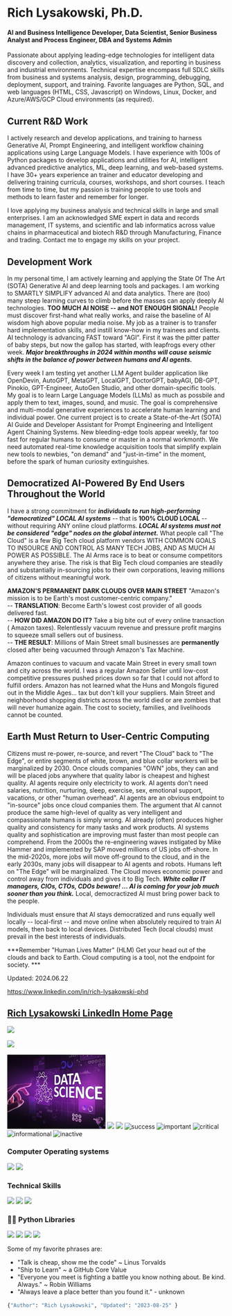 # Rich Lysakowski, Ph.D.
#### AI and Business Intelligence Developer, Data Scientist, Senior Business Analyst and Process Engineer, DBA and Systems Admin

<p dir="auto" align="left">
Passionate about applying leading-edge technologies for intelligent data discovery and collection, analytics, visualization, and reporting in business and industrial environments.  Technical expertise encompass full SDLC skills from business and systems analysis, design, programming, debugging, deployment, support, and training.  Favorite languages are Python, SQL, and web languages (HTML, CSS, Javascript) on Windows, Linux, Docker, and Azure/AWS/GCP Cloud environments (as required). 
    
## Current R&D Work
I actively research and develop applications, and training to harness Generative AI, Prompt Engineering, and intelligent workflow chaining applications using Large Language Models.  I have experience with 100s of Python packages to develop applications and utilities for AI, intelligent advanced predictive analytics, ML, deep learning, and web-based systems.  I have 30+ years experience an trainer and educator developing and delivering training curricula, courses, workshops, and short courses.  I teach from time to time, but my passion is training people to use tools and methods to learn faster and remember for longer.  

I love applying my business analysis and technical skills in large and small enterprises.  I am an acknowledged SME expert in data and records management, IT systems, and scientific and lab informatics across value chains in pharmaceutical and biotech R&D through Manufacturing, Finance and trading.  Contact me to engage my skills on your project.

## Development Work
In my personal time, I am actively learning and applying the State Of The Art (SOTA) Generative AI and deep learning tools and packages.  I am working to SMARTLY SIMPLIFY advanced AI and data analytics.  There are (too) many steep learning curves to climb before the masses can apply deeply AI technologies.  **TOO MUCH AI NOISE -- and NOT ENOUGH SIGNAL!**  People must discover first-hand what really works, and raise the baseline of AI wisdom high above popular media noise.  My job as a trainer is to transfer hard implementation skills, and instill know-how in my trainees and clients.  AI technology is advancing FAST toward "AGI".  First it was the pitter patter of baby steps, but now the gallop has started, with leapfrogs every other week.  ***Major breakthroughs in 2024 within months will cause seismic shifts in the balance of power between humans and AI agents.***  

Every week I am testing yet another LLM Agent builder application like OpenDevin, AutoGPT, MetaGPT, LocalGPT, DoctorGPT, babyAGI, DB-GPT, Pinokio, GPT-Engineer, AutoGen Studio, and other domain-specific tools.  My goal is to learn Large Language Models (LLMs) as much as possbile and apply them to text, images, sound, and music.  The goal is comprehensive and multi-modal generative experiences to accelerate human learning and individual power.  One current project is to create a State-of-the-Art (SOTA) AI Guide and Developer Assistant for Prompt Engineering and Intelligent Agent Chaining Systems.  New bleeding-edge tools appear weekly, far too fast for regular humans to consume or master in a normal workmonth.  We need automated real-time knowledge acquisition tools that simplify explain new tools to newbies, "on demand" and "just-in-time" in the moment, before the spark of human curiosity extinguishes.

## Democratized AI-Powered By End Users Throughout the World
I have a strong commitment for ***individuals to run high-performing "democratized" LOCAL AI systems*** -- that is **100% CLOUD LOCAL** -- without requiring ANY online cloud platforms.  ***LOCAL AI systems must not be considered "edge" nodes on the global internet.***  What people call "The Cloud" is a few Big Tech cloud platform vendors WITH COMMON GOALS TO INSOURCE AND CONTROL AS MANY TECH JOBS, AND AS MUCH AI POWER AS POSSIBLE.  The AI Arms race is to beat or consume competitors anywhere they arise.  The risk is that Big Tech cloud companies are steadily and substantially in-sourcing  jobs to their own corporations, leaving millions of citizens without meaningful work.  

**AMAZON'S PERMANENT DARK CLOUDS OVER MAIN STREET**
"Amazon's mission is to be Earth's most customer-centric company."  
-- **TRANSLATION**: Become Earth's lowest cost provider of all goods delivered fast.  
-- **HOW DID AMAZON DO IT?**  Take a big bite out of every online transaction ( Amazon taxes). 
 Relentlessly vacuum revenue and pressure profit margins to squeeze small sellers out of business.  
-- **THE RESULT**: Millions of Main Street small businesses are **permanently** closed after being vacuumed through Amazon's Tax Machine.   

Amazon continues to vacuum and vacate Main Street in every small town and city across the world.  I was a regular Amazon Seller until low-cost competitive pressures pushed prices down so far that I could not afford to fulfill orders.  Amazon has not learned what the Huns and Mongols figured out in the Middle Ages...  tax but don't kill your suppliers.  Main Street and neighborhood shopping districts across the world died or are zombies that will never humanize again.  The cost to society, families, and livelihoods cannot be counted.

## Earth Must Return to User-Centric Computing
Citizens must re-power, re-source, and revert "The Cloud" back to "The Edge", or entire segments of white, brown, and blue collar workers will be marginalized by 2030.  Once clouds companies "OWN" jobs, they can and will be placed jobs anywhere that quality labor is cheapest and highest quality.  AI agents require only electricity to work.  AI agents don't need salaries, nutrition, nurturing, sleep, exercise, sex, emotional support, vacations, or other "human overhead".  AI agents are an obvious endpoint to "in-source" jobs once cloud companies them.  The argument that AI cannot produce the same high-level of quality as very intelligent and compassionate humans is simply wrong.  AI already (often) produces higher quality and consistency for many tasks and work products.  AI systems quality and sophistication are improving must faster than most people can comprehend.  From the 2000s the re-engineering waves instigated by Mike Hammer and implemented by SAP moved millions of US jobs off-shore.  In the mid-2020s, more jobs will move off-ground to the cloud, and in the early 2030s, many jobs will disappear to AI agents and robots.  Humans left on "The Edge" will be marginalized.  The Cloud moves economic power and control away from individuals and gives it to Big Tech.  ***White collar IT managers, CIOs, CTOs, CDOs beware! ... AI is coming for your job much sooner than you think.***  Local, democractized AI must bring power back to the people.  

Individuals must ensure that AI stays democratized and runs equally well locally -- local-first -- and move online when absolutely required to train AI models, then back to local devices.  Distributed Tech (local clouds) must prevail in the best interests of individuals.  

***Remember "Human Lives Matter" (HLM)  Get your head out of the clouds and back to Earth.  Cloud computing is a tool, not the endpoint for society.  ***

Updated: 2024.06.22

https://www.linkedin.com/in/rich-lysakowski-phd

## [Rich Lysakowski LinkedIn Home Page](https://www.linkedin.com/in/rich-lysakowski-phd/)

<img src="https://img.shields.io/badge/LinkedIn-0077B5?style=for-the-badge&amp;logo=linkedin&amp;logoColor=white" style="max-width: 100%;"></a>

<a href="mailto:rich.lysakowski@gmail.com?subject=[GitHub]%20Hello%20Rich" >
<img src="https://camo.githubusercontent.com/571384769c09e0c66b45e39b5be70f68f552db3e2b2311bc2064f0d4a9f5983b/68747470733a2f2f696d672e736869656c64732e696f2f62616467652f476d61696c2d4431343833363f7374796c653d666f722d7468652d6261646765266c6f676f3d676d61696c266c6f676f436f6c6f723d7768697465" data-canonical-src="https://img.shields.io/badge/Gmail-D14836?style=for-the-badge&amp;logo=gmail&amp;logoColor=white" style="max-width: 100%;"></a>
</p>
<img src="data-science.jpg" width="45%"/>
<!--![welcome_gif](data-science.jpg) -->
<img src="https://raw.githubusercontent.com/richlysakowski/richlysakowski/main/welcome.gif" width="25%"/>

<!--
# **Check out my projects:**
Admin template based on Angular 7+, Bootstrap 4 and Nebular
## [Akveo-Dashboard](https://www.akveo.com/ngx-admin/pages/dashboard)
-->
<img src="https://img.shields.io/badge/Postgres-DBMS-red">
<span>
<span display="inline" height="20px" class="common__BadgeWrapper-sc-11baoah-3 iwwuaY"><img alt="success" src="https://img.shields.io/badge/-success-success"></span>
<span display="inline" height="20px" class="common__BadgeWrapper-sc-11baoah-3 iwwuaY"><img alt="important" src="https://img.shields.io/badge/-important-important"></span>
<span display="inline" height="20px" class="common__BadgeWrapper-sc-11baoah-3 iwwuaY"><img alt="critical" src="https://img.shields.io/badge/-critical-critical"></span>
<span display="inline" height="20px" class="common__BadgeWrapper-sc-11baoah-3 iwwuaY"><img alt="informational" src="https://img.shields.io/badge/-informational-informational"></span>
<span display="inline" height="20px" class="common__BadgeWrapper-sc-11baoah-3 iwwuaY"><img alt="inactive" src="https://img.shields.io/badge/-inactive-inactive"></span>
</span>

### Computer Operating systems
<p>
    <img src="https://img.shields.io/badge/Ubuntu-E95420?style=for-the-badge&logo=ubuntu&logoColor=white"> 
    <img src="https://img.shields.io/badge/Windows-0078D6?style=for-the-badge&logo=windows&logoColor=white">
</p>

### Technical Skills
<p>
<img src="https://img.shields.io/badge/Python-3776AB?style=for-the-badge&logo=python&logoColor=white">
<img src="https://img.shields.io/badge/Postgres-430098?style=for-the-badge&logo=heroku&logoColor=white">
<img src="https://img.shields.io/badge/Microsoft_Office-D83B01?style=for-the-badge&logo=microsoft-office&logoColor=white">
</p>

### 👨‍💻 Python Libraries
<p>
    <img src="https://img.shields.io/badge/pandas%20-%23150458.svg?&style=for-the-badge&logo=pandas&logoColor=white">
    <img src="https://img.shields.io/badge/NumPy-013243?style=for-the-badge&logo=numpy&logoColor=white">
    <img src="https://img.shields.io/badge/seaborn-3776AB?style=for-the-badge&logo=seaborn&logoColor=white">
    <img src="https://img.shields.io/badge/scikit_learn-7931E?style=for-the-badge&logo=scikit-learn&logoColor=white">
</p>

Some of my favorite phrases are:

- "Talk is cheap, show me the code" ~ Linus Torvalds
- "Ship to Learn" ~ a GitHub Core Value
- "Everyone you meet is fighting a battle you know nothing about. Be kind. Always." ~ Robin Williams
- "Always leave a place better than you found it." - unknown

```python
{"Author": "Rich Lysakowski", "Updated": "2023-08-25" }
```
